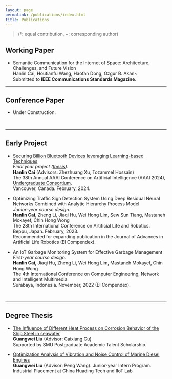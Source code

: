 ```yaml
---
layout: page
permalink: /publications/index.html
title: Publications
---
```


> (†: equal contribution, ~: corresponding author)

## Working Paper

- Semantic Communication for the Internet of Space: Architecture, Challenges, and Future Vision<br>Hanlin Cai, Houtianfu Wang, Haofan Dong, Ozgur B. Akan~<br>Submitted to **IEEE Communications Standards Magazine**.

---

## Conference Paper

- Under Construction.


<br>


---

## Early Project

- [Securing Billion Bluetooth Devices leveraging Learning-based Techniques](https://ojs.aaai.org/index.php/AAAI/article/view/30544)<br>*Final year project ([thesis](https://caihanlin.com/mypaper/thesis/UG-thesis.pdf)).*<br>**Hanlin Cai** (Advisors: Zhezhuang Xu, Tozammel Hossain)<br>The 38th Annual AAAI Conference on Artificial Intelligence (AAAI 2024), [Undergraduate Consortium](https://aaai.org/aaai-24-conference/undergraduate-consortium-program/).<br>Vancouver, Canada. February, 2024.

- Optimizing Traffic Sign Detection System Using Deep Residual Neural Networks Combined with Analytic Hierarchy Process Model<br>*Junior-year course design.*<br>**Hanlin Cai**, Zheng Li, Jiaqi Hu, Wei Hong Lim, Sew Sun Tiang, Mastaneh Mokayef, Chin Hong Wong<br>The 28th International Conference on Artificial Life and Robotics.<br>Beppu, Japan. February, 2023.<br>Recommended for expanding publication in the Journal of Advances in Artificial Life Robotics (EI Compendex).

- An IoT Garbage Monitoring System for Effective Garbage Management<br>*First-year course design.*<br>**Hanlin Cai**, Jiaqi Hu, Zheng Li, Wei Hong Lim, Mastaneh Mokayef, Chin Hong Wong<br>The 4th International Conference on Computer Engineering, Network and Intelligent Multimedia<br>Surabaya, Indonesia. November, 2022 (EI Compendex).<br>

  <br>

---

## Degree Thesis

- [The Influence of Different Heat Process on Corrosion Behavior of the Ship Steel in seawater](https://caihanlin.com/mypaper/thesis/UG-thesis.pdf)<br>**Guangwei Liu** (Advisor: Caixiang Gu)<br>
Supported by SMU Postgraduate Academic Talent Scholarship.

- [Optimization Analysis of Vibration and Noise Control of Marine Diesel Engines]()<br>**Guangwei Liu** (Advisor: Peng Wang). Junior-year Intern Program.<br>Industrial Placement at China Huading Tech and IIoT Lab<br>

<br>